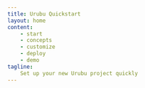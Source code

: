 ```yaml
---
title: Urubu Quickstart
layout: home 
content:
    - start
    - concepts 
    - customize
    - deploy
    - demo
tagline:
    Set up your new Urubu project quickly
---
```

